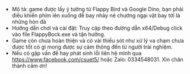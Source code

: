 - Mô tả: game được lấy ý tưởng từ Flappy Bird và Google Dino, bạn phải điều khiển phím lên xuống để bay nhảy né chướng ngại vật bay tới là những hòn đá
- Hướng dẫn chơi và cài đặt: Truy cập theo đường dẫn x64/Debug click vào file FlappyBock.exe và tận hưởng.
- Game còn chưa hoàn thiện và có vài thiếu sót như xử lý va chạm chưa được tốt có gì mong được sự cảm thông đến từ người trải nghiệm.
- Nếu có gặp vấn đề hay phát sinh lỗi liên hệ mình qua https://www.facebook.com/csuet5/ hoặc Zalo: 0334548031.
Xin chân thành cảm ơn!
